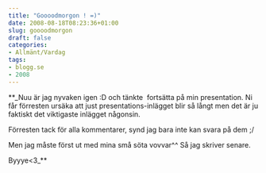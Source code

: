 ```yaml
---
title: "Goooodmorgon ! =)"
date: 2008-08-18T08:23:36+01:00
slug: goooodmorgon
draft: false
categories:
- Allmänt/Vardag
tags:
- blogg.se
- 2008
---
```

**_Nuu är jag nyvaken igen :D och tänkte  fortsätta på min presentation. Ni får förresten ursäka att just presentations-inlägget blir så långt men det är ju faktiskt det viktigaste inlägget någonsin.  
  
Förresten tack för alla kommentarer, synd jag bara inte kan svara på dem ;/  
  
Men jag måste först ut med mina små söta vovvar^^ Så jag skriver senare.  
  
Byyye<3_**
